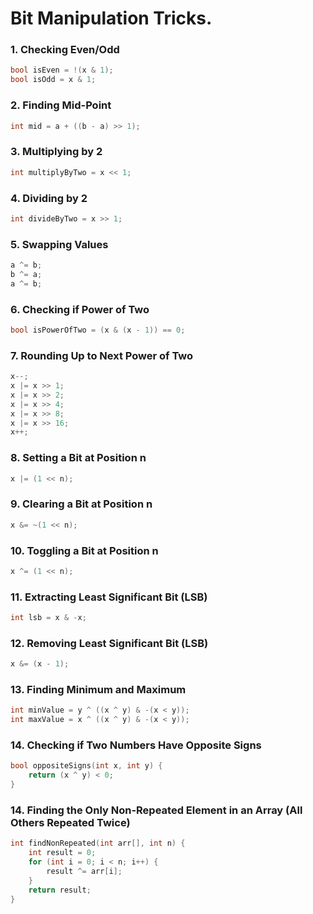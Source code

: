 # Bit Manipulation Tricks.

### 1. **Checking Even/Odd**
```cpp
bool isEven = !(x & 1);
bool isOdd = x & 1;
```

### 2. **Finding Mid-Point**
```cpp
int mid = a + ((b - a) >> 1);
```

### 3. **Multiplying by 2**
```cpp
int multiplyByTwo = x << 1;
```

### 4. **Dividing by 2**
```cpp
int divideByTwo = x >> 1;
```

### 5. **Swapping Values**
```cpp
a ^= b;
b ^= a;
a ^= b;
```

### 6. **Checking if Power of Two**
```cpp
bool isPowerOfTwo = (x & (x - 1)) == 0;
```

### 7. **Rounding Up to Next Power of Two**
```cpp
x--;
x |= x >> 1;
x |= x >> 2;
x |= x >> 4;
x |= x >> 8;
x |= x >> 16;
x++;
```

### 8. **Setting a Bit at Position n**
```cpp
x |= (1 << n);
```

### 9. **Clearing a Bit at Position n**
```cpp
x &= ~(1 << n);
```

### 10. **Toggling a Bit at Position n**
```cpp
x ^= (1 << n);
```

### 11. **Extracting Least Significant Bit (LSB)**
```cpp
int lsb = x & -x;
```

### 12. **Removing Least Significant Bit (LSB)**
```cpp
x &= (x - 1);
```

### 13. **Finding Minimum and Maximum**
```cpp
int minValue = y ^ ((x ^ y) & -(x < y));
int maxValue = x ^ ((x ^ y) & -(x < y));
```

### 14. **Checking if Two Numbers Have Opposite Signs**
```cpp
bool oppositeSigns(int x, int y) {
    return (x ^ y) < 0;
}
```

### 14. **Finding the Only Non-Repeated Element in an Array (All Others Repeated Twice)**
```cpp
int findNonRepeated(int arr[], int n) {
    int result = 0;
    for (int i = 0; i < n; i++) {
        result ^= arr[i];
    }
    return result;
}
```
